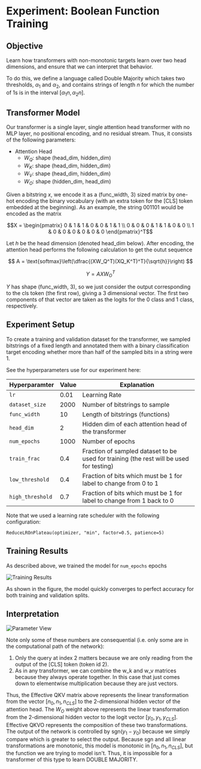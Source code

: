 # Experiment: Boolean Function Training

## Objective

Learn how transformers with non-monotonic targets learn over two head dimensions, and ensure that we can interpret that behavior.

To do this, we define a language called Double Majority which takes two thresholds, $\alpha_1$ and $\alpha_2$, and contains strings of length $n$ for which the number of 1s is in the interval $[\alpha_1 n,\alpha_2 n]$.

## Transformer Model

Our transformer is a single layer, single attention head transformer with no MLP layer, no positional encoding, and no residual stream. Thus, it consists of the following parameters: 

* Attention Head
    * $W_Q$: shape (head_dim, hidden_dim)
    * $W_K$: shape (head_dim, hidden_dim)
    * $W_V$: shape (head_dim, hidden_dim)
    * $W_O$: shape (hidden_dim, head_dim)

Given a bitstring $x$, we encode it as a (func_width, 3) sized matrix by one-hot encoding the binary vocabulary (with an extra token for the [CLS] token embedded at the beginning). As an example, the string 001101 would be encoded as the matrix

$$X = \begin{pmatrix}
0 & 1 & 1 & 0 & 0 & 1 & 1 \\ 
0 & 0 & 0 & 1 & 1 & 0 & 0 \\
1 & 0 & 0 & 0 & 0 & 0 & 0
\end{pmatrix}^T$$

Let $h$ be the head dimension (denoted head_dim below). After encoding, the attention head performs the following calculation to get the outut sequence 

$$
A = \text{softmax}\left(\dfrac{(XW_Q^T)(XQ_K^T)^T}{\sqrt{h}}\right)
$$

$$
Y = AXW_O^T
$$

$Y$ has shape (func_width, 3), so we just consider the output corresponding to the cls token (the first row), giving a 3 dimensional vector. The first two components of that vector are taken as the logits for the 0 class and 1 class, respectively. 

## Experiment Setup

To create a training and validation dataset for the transformer, we sampled bitstrings of a fixed length and annotated them with a binary classification target encoding whether more than half of the sampled bits in a string were 1. 

See the hyperparameters use for our experiment here:

| Hyperparamter | Value | Explanation |
| ------------- | ----- | ----------- |
| `lr`          | 0.01  | Learning Rate |
| `dataset_size`| 2000  | Number of bitstrings to sample |
| `func_width` | 10 | Length of bitstrings (functions) |
| `head_dim` | 2 | Hidden dim of each attention head of the transformer | 
| `num_epochs` | 1000 | Number of epochs | 
| `train_frac` | 0.4 | Fraction of sampled dataset to be used for training (the rest will be used for testing) |
| `low_threshold` | 0.4 | Fraction of bits which must be 1 for label to change from 0 to 1
| `high_threshold` | 0.7 | Fraction of bits which must be 1 for label to change from 1 back to 0 |

Note that we used a learning rate scheduler with the following configuration: 

```ReduceLROnPlateau(optimizer, "min", factor=0.5, patience=5)```


## Training Results

As described above, we trained the model for `num_epochs` epochs 

![Training Results](train_results_fig.svg)

As shown in the figure, the model quickly converges to perfect accuracy for both training and validation splits.

## Interpretation

![Parameter View](parameter_view_fig.svg)

Note only some of these numbers are consequential (i.e. only some are in the computational path of the network):

1. Only the query at index 2 matters because we are only reading from the output of the [CLS] token (token id 2).
2. As in any transformer, we can combine the w_k and w_v matrices because they always operate together. In this case that just comes down to elementwise multiplication because they are just vectors. 

Thus, the Effective QKV matrix above represents the linear transformation from the vector $[n_0, n_1, n_{CLS}]$ to the 2-dimensional hidden vector of the attention head. The $W_O$ weight above represents the linear transformation from the 2-dimensional hidden vector to the logit vector $[y_0, y_1, y_{CLS}]$. Effective QKVO represents the composition of these two transformations. The output of the network is controlled by $\text{sgn}(y_1-y_0)$ because we simply compare which is greater to select the output. Because $\text{sgn}$ and all linear transformations are monotonic, this model is monotonic in $[n_0, n_1, n_{CLS}]$, but the function we are trying to model isn't. Thus, it is impossible for a transformer of this type to learn DOUBLE MAJORITY.